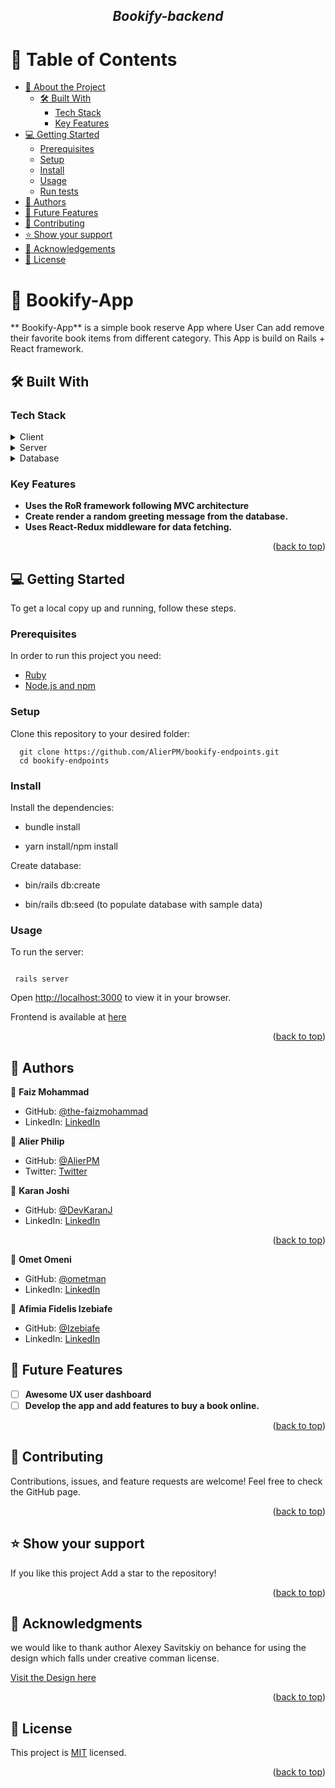 <h2 align="center"><b><i>Bookify-backend</i></b></h2>

<a name="readme-top"></a>

# 📗 Table of Contents

- [📖 About the Project](#about-project)
  - [🛠 Built With](#built-with)
    - [Tech Stack](#tech-stack)
    - [Key Features](#key-features)
- [💻 Getting Started](#getting-started)
  - [Prerequisites](#prerequisites)
  - [Setup](#setup)
  - [Install](#install)
  - [Usage](#usage)
  - [Run tests](#run-tests)
- [👥 Authors](#authors)
- [🔭 Future Features](#future-features)
- [🤝 Contributing](#contributing)
- [⭐️ Show your support](#support)
- [🙏 Acknowledgements](#acknowledgements)
- [📝 License](#license)


# 📖 Bookify-App <a name="about-project"></a>

** Bookify-App** is a simple book reserve App where User Can add remove their favorite book items from different category. This App is build on Rails + React framework.

## 🛠 Built With <a name="built-with"></a>

### Tech Stack <a name="tech-stack"></a>

<details>
  <summary>Client</summary>
  <ul>
    <li><a href="https://developer.mozilla.org/ru/docs/Web/HTML">HTML</a></li>
    <li><a href="https://developer.mozilla.org/ru/docs/Web/CSS">CSS</a></li>
    <li><a href="https://react.dev/">React.js</a></li>
    li>
    <li><a href="https://rubyonrails.org/">Rails</a></li>
  </ul>
</details>

<details>
  <summary>Server</summary>
  <ul>
    <li><a href="https://www.ruby-lang.org/en/">Ruby</a></li>
  </ul>
</details>

<details>
<summary>Database</summary>
  <ul>
    <li><a href="https://www.postgresql.org/">PostgreSQL</a></li>
  </ul>
</details>


### Key Features <a name="key-features"></a>

- **Uses the RoR framework following MVC architecture**
- **Create render a random greeting message from the database.**
- **Uses React-Redux middleware for data fetching.**

<p align="right">(<a href="#readme-top">back to top</a>)</p>

## 💻 Getting Started <a name="getting-started"></a>

To get a local copy up and running, follow these steps.

### Prerequisites

In order to run this project you need:

- [Ruby](https://www.ruby-lang.org/en/documentation/installation/)
- [Node.js and npm](https://nodejs.org/)

### Setup

Clone this repository to your desired folder:

```
  git clone https://github.com/AlierPM/bookify-endpoints.git
  cd bookify-endpoints

```
### Install

Install the dependencies:

- bundle install

- yarn install/npm install

Create database:

- bin/rails db:create

- bin/rails db:seed
(to populate database with sample data)

### Usage

To run the server:

```
 
 rails server

```

Open [http://localhost:3000](http://localhost:3000) to view it in your browser.

Frontend is available at [here]( )


<p align="right">(<a href="#readme-top">back to top</a>)</p>


## 👥 Authors <a name="authors"></a>

👤 **Faiz Mohammad**

- GitHub: [@the-faizmohammad](https://github.com/the-faizmohammad)
- LinkedIn: [LinkedIn](https://www.linkedin.com/in/faiz-mohammad-967354142/)



👤 **Alier Philip**

- GitHub: [@AlierPM](https://github.com/AlierPM)
- Twitter: [Twitter](https://twitter.com/AlierPM)



👤 **Karan Joshi**

- GitHub: [@DevKaranJ](https://github.com/DevKaranJ)
- LinkedIn: [LinkedIn](https://www.linkedin.com/in/devkaranj/)

<p align="right">(<a href="#readme-top">back to top</a>)</p>



👤 **Omet Omeni**

- GitHub: [@ometman](https://github.com/ometman)
- LinkedIn: [LinkedIn](https://www.linkedin.com/in/ometman/)



👤 **Afimia Fidelis Izebiafe**

- GitHub: [@Izebiafe](https://github.com/Izebiafe)
- LinkedIn: [LinkedIn](https://www.linkedin.com/in/faiz-mohammad-967354142/)


## 🔭 Future Features <a name="future-features"></a>

- [ ] **Awesome UX user dashboard**
- [ ] **Develop the app and add features to  buy a book online.**

<p align="right">(<a href="#readme-top">back to top</a>)</p>


## 🤝 Contributing <a name="contributing"></a>

Contributions, issues, and feature requests are welcome!
Feel free to check the GitHub page.

<p align="right">(<a href="#readme-top">back to top</a>)</p>


## ⭐️ Show your support <a name="support"></a>

If you like this project Add a star to the repository!

<p align="right">(<a href="#readme-top">back to top</a>)</p>


## 🙏 Acknowledgments <a name="acknowledgements"></a>

we would like to thank author Alexey Savitskiy on behance for using the design which falls under creative comman license.

[ Visit the Design here ](https://www.behance.net/gallery/37706679/Circle-(Landing-page-Dashboard-Mobile-App))

<p align="right">(<a href="#readme-top">back to top</a>)</p>

## 📝 License <a name="license"></a>

This project is [MIT](./LICENSE) licensed.

<p align="right">(<a href="#readme-top">back to top</a>)</p>
